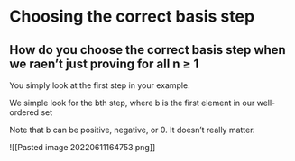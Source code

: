 # Choosing the correct basis step 

## How do you choose the correct basis step when we raen’t just proving for all n ≥ 1

You simply look at the first step in your example. 

We simple look for the bth step, where b is the first element in our well-ordered set

Note that b can be positive, negative, or 0. It doesn’t really matter. 

![[Pasted image 20220611164753.png]]
